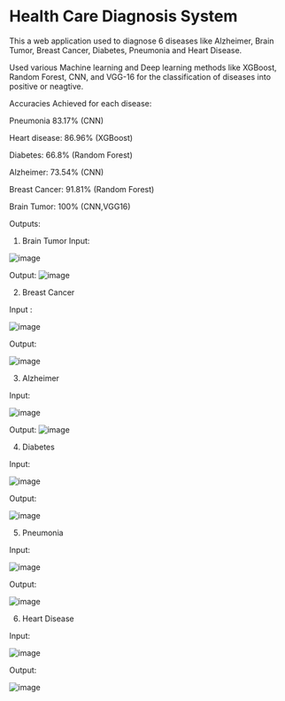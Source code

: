 # Health Care Diagnosis System
This a web application used to diagnose 6 diseases like Alzheimer, Brain Tumor, Breast Cancer, Diabetes, Pneumonia and Heart Disease.

Used various Machine learning and Deep learning methods like XGBoost, Random Forest, CNN, and VGG-16 for the classification of diseases into positive or neagtive.

Accuracies Achieved for each disease:

Pneumonia 83.17% (CNN)

Heart disease: 86.96% (XGBoost)

Diabetes: 66.8% (Random Forest)

Alzheimer: 73.54% (CNN)

Breast Cancer: 91.81% (Random Forest)

Brain Tumor: 100% (CNN,VGG16)

Outputs:

1) Brain Tumor
Input:


![image](https://user-images.githubusercontent.com/69026838/197511401-16ebe14e-a5b5-4439-84b6-d584003eb72c.png)


Output:
![image](https://user-images.githubusercontent.com/69026838/197511370-3f4b4419-e805-455b-8f39-edd7dcf8a20a.png)


2) Breast Cancer

 Input : 
 
 ![image](https://user-images.githubusercontent.com/69026838/197512245-7686b8d4-bbf4-47f3-b214-ee87883c3af8.png)

 Output: 
 
 ![image](https://user-images.githubusercontent.com/69026838/197512278-4ba804cf-f3e9-4968-a81a-7f213ef05607.png)
 
3) Alzheimer

  Input:
  
  ![image](https://user-images.githubusercontent.com/69026838/197512412-969a61bb-2183-4538-8536-ad513f528883.png)
  
  Output:
  ![image](https://user-images.githubusercontent.com/69026838/197512438-3fba31b4-bf59-49ed-ade3-aec7ca58904b.png)
  
4) Diabetes

  Input:
  
  ![image](https://user-images.githubusercontent.com/69026838/197512642-f6d84e89-66f7-49d3-9bfc-ff123b070c56.png)

  Output:
  
  ![image](https://user-images.githubusercontent.com/69026838/197512675-a64c64cc-8791-4c85-b1fd-b5db3c7ed3a2.png)
  
5) Pneumonia

  Input:
  
  ![image](https://user-images.githubusercontent.com/69026838/197512904-0a7b598d-9472-43fa-9945-9ec510ed5818.png)

  Output:
  
  ![image](https://user-images.githubusercontent.com/69026838/197512864-5bea7241-91be-4268-8305-b4e19a88cee0.png)

6) Heart Disease

  Input:
  
  ![image](https://user-images.githubusercontent.com/69026838/197513090-95d4c8f3-71d9-4455-b5c1-e4de7baf7407.png)
 
  Output:
  
  ![image](https://user-images.githubusercontent.com/69026838/197513057-52b1b35d-10d0-4e5f-bb6d-e079bdf5a77a.png)

  
  
 
